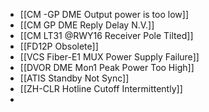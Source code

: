 - [[CM -GP DME Output power is too low]]
- [[CM GP DME  Reply Delay N.V.]]
- [[CM LT31 @RWY16 Receiver Pole Tilted]]
- [[FD12P Obsolete]]
- [[VCS Fiber-E1 MUX Power Supply Failure]]
- [[DVOR DME Mon1 Peak Power Too High]]
- [[ATIS Standby Not Sync]]
- [[ZH-CLR Hotline Cutoff Intermittently]]
- 